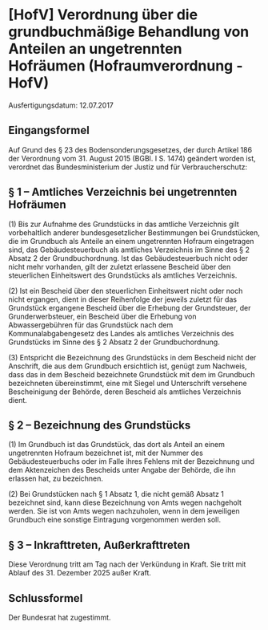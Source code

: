 # [HofV] Verordnung über die grundbuchmäßige Behandlung von Anteilen an ungetrennten Hofräumen  (Hofraumverordnung - HofV)

Ausfertigungsdatum: 12.07.2017

 

## Eingangsformel

Auf Grund des § 23 des Bodensonderungsgesetzes, der durch Artikel 186 der Verordnung vom 31. August 2015 (BGBl. I S. 1474) geändert worden ist, verordnet das Bundesministerium der Justiz und für Verbraucherschutz:


## § 1 – Amtliches Verzeichnis bei ungetrennten Hofräumen

(1) Bis zur Aufnahme des Grundstücks in das amtliche Verzeichnis gilt vorbehaltlich anderer bundesgesetzlicher Bestimmungen bei Grundstücken, die im Grundbuch als Anteile an einem ungetrennten Hofraum eingetragen sind, das Gebäudesteuerbuch als amtliches Verzeichnis im Sinne des § 2 Absatz 2 der Grundbuchordnung. Ist das Gebäudesteuerbuch nicht oder nicht mehr vorhanden, gilt der zuletzt erlassene Bescheid über den steuerlichen Einheitswert des Grundstücks als amtliches Verzeichnis.

(2) Ist ein Bescheid über den steuerlichen Einheitswert nicht oder noch nicht ergangen, dient in dieser Reihenfolge der jeweils zuletzt für das Grundstück ergangene Bescheid über die Erhebung der Grundsteuer, der Grunderwerbsteuer, ein Bescheid über die Erhebung von Abwassergebühren für das Grundstück nach dem Kommunalabgabengesetz des Landes als amtliches Verzeichnis des Grundstücks im Sinne des § 2 Absatz 2 der Grundbuchordnung.

(3) Entspricht die Bezeichnung des Grundstücks in dem Bescheid nicht der Anschrift, die aus dem Grundbuch ersichtlich ist, genügt zum Nachweis, dass das in dem Bescheid bezeichnete Grundstück mit dem im Grundbuch bezeichneten übereinstimmt, eine mit Siegel und Unterschrift versehene Bescheinigung der Behörde, deren Bescheid als amtliches Verzeichnis dient.


## § 2 – Bezeichnung des Grundstücks

(1) Im Grundbuch ist das Grundstück, das dort als Anteil an einem ungetrennten Hofraum bezeichnet ist, mit der Nummer des Gebäudesteuerbuchs oder im Falle ihres Fehlens mit der Bezeichnung und dem Aktenzeichen des Bescheids unter Angabe der Behörde, die ihn erlassen hat, zu bezeichnen.

(2) Bei Grundstücken nach § 1 Absatz 1, die nicht gemäß Absatz 1 bezeichnet sind, kann diese Bezeichnung von Amts wegen nachgeholt werden. Sie ist von Amts wegen nachzuholen, wenn in dem jeweiligen Grundbuch eine sonstige Eintragung vorgenommen werden soll.


## § 3 – Inkrafttreten, Außerkrafttreten

Diese Verordnung tritt am Tag nach der Verkündung in Kraft. Sie tritt mit Ablauf des 31. Dezember 2025 außer Kraft.


## Schlussformel

Der Bundesrat hat zugestimmt.
